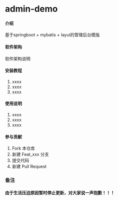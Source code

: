 # admin-demo

#### 介绍
基于springboot + mybatis + layui的管理后台模版

#### 软件架构
软件架构说明


#### 安装教程

1. xxxx
2. xxxx
3. xxxx

#### 使用说明

1. xxxx
2. xxxx
3. xxxx

#### 参与贡献

1. Fork 本仓库
2. 新建 Feat_xxx 分支
3. 提交代码
4. 新建 Pull Request





### 备注
#### 由于生活压迫原因暂时停止更新，对大家说一声抱歉！！！
